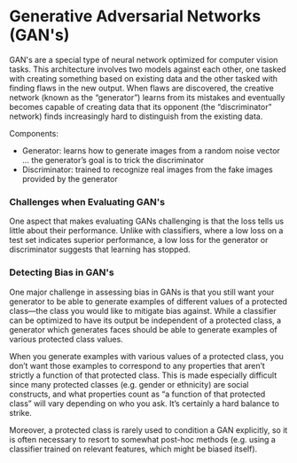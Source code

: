 # Generative Adversarial Networks (GAN's)

GAN's are a special type of neural network optimized for computer vision tasks. This architecture involves two models against each other, one tasked with creating something based on existing data and the other tasked with finding flaws in the new output. When flaws are discovered, the creative network (known as the “generator”) learns from its mistakes and eventually becomes capable of creating data that its opponent (the “discriminator” network) finds increasingly hard to distinguish from the existing data.

Components:
* Generator: learns how to generate images from a random noise vector ...  the generator’s goal is to trick the discriminator
* Discriminator: trained to recognize real images from the fake images provided by the generator


### Challenges when Evaluating GAN's
One aspect that makes evaluating GANs challenging is that the loss tells us little about their performance. Unlike with classifiers, where a low loss on a test set indicates superior performance, a low loss for the generator or discriminator suggests that learning has stopped.

### Detecting Bias in GAN's
One major challenge in assessing bias in GANs is that you still want your generator to be able to generate examples of different values of a protected class—the class you would like to mitigate bias against. While a classifier can be optimized to have its output be independent of a protected class, a generator which generates faces should be able to generate examples of various protected class values.

When you generate examples with various values of a protected class, you don’t want those examples to correspond to any properties that aren’t strictly a function of that protected class. This is made especially difficult since many protected classes (e.g. gender or ethnicity) are social constructs, and what properties count as “a function of that protected class” will vary depending on who you ask. It’s certainly a hard balance to strike.

Moreover, a protected class is rarely used to condition a GAN explicitly, so it is often necessary to resort to somewhat post-hoc methods (e.g. using a classifier trained on relevant features, which might be biased itself).
